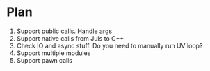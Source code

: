 # Plan
1. Support public calls. Handle args
2. Support native calls from Juls to C++
3. Check IO and async stuff. Do you need to manually run UV loop?
4. Support multiple modules
4. Support pawn calls